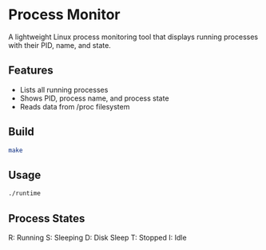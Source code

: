 # Process Monitor

A lightweight Linux process monitoring tool that displays running processes with their PID, name, and state.

## Features
- Lists all running processes
- Shows PID, process name, and process state
- Reads data from /proc filesystem

## Build
```bash
make
```
## Usage 
```bash
./runtime
```
## Process States
R: Running
S: Sleeping
D: Disk Sleep
T: Stopped
I: Idle
